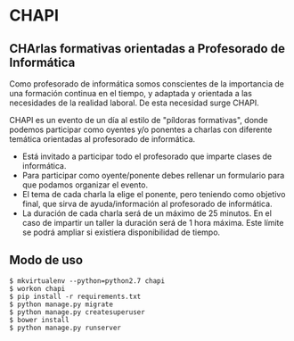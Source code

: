# CHAPI

## CHArlas formativas orientadas a Profesorado de Informática

Como profesorado de informática somos conscientes de la importancia de una formación continua en el tiempo, y adaptada y orientada a las necesidades de la realidad laboral. De esta necesidad surge CHAPI.

CHAPI es un evento de un día al estilo de "píldoras formativas", donde podemos participar como oyentes y/o ponentes a charlas con diferente temática orientadas al profesorado de informática.

- Está invitado a participar todo el profesorado que imparte clases de informática.
- Para participar como oyente/ponente debes rellenar un formulario para que podamos organizar el evento.
- El tema de cada charla la elige el ponente, pero teniendo como objetivo final, que sirva de ayuda/información al profesorado de informática.
- La duración de cada charla será de un máximo de 25 minutos. En el caso de impartir un taller la duración será de 1 hora máxima. Este límite se podrá ampliar si existiera disponibilidad de tiempo. 

## Modo de uso

~~~console
$ mkvirtualenv --python=python2.7 chapi
$ workon chapi
$ pip install -r requirements.txt
$ python manage.py migrate
$ python manage.py createsuperuser
$ bower install
$ python manage.py runserver
~~~

